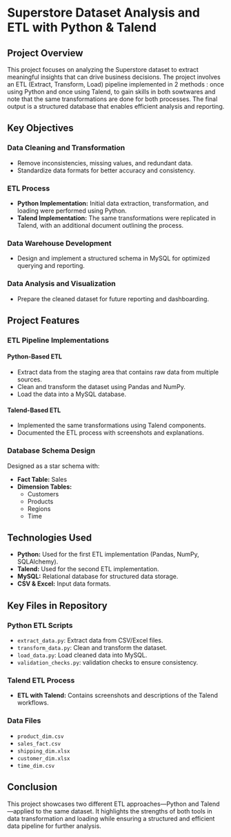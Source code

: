 # Superstore Dataset Analysis and ETL with Python & Talend

## Project Overview
This project focuses on analyzing the Superstore dataset to extract meaningful insights that can drive business decisions. The project involves an ETL (Extract, Transform, Load) pipeline implemented in 2 methods : once using Python and once using Talend, to gain skills in both sowtwares and note that the same transformations are done for both processes. The final output is a structured database that enables efficient analysis and reporting.

## Key Objectives

### Data Cleaning and Transformation
- Remove inconsistencies, missing values, and redundant data.
- Standardize data formats for better accuracy and consistency.

### ETL Process
- **Python Implementation:** Initial data extraction, transformation, and loading were performed using Python.
- **Talend Implementation:** The same transformations were replicated in Talend, with an additional document outlining the process.

### Data Warehouse Development
- Design and implement a structured schema in MySQL for optimized querying and reporting.

### Data Analysis and Visualization
- Prepare the cleaned dataset for future reporting and dashboarding.

## Project Features

### ETL Pipeline Implementations

#### Python-Based ETL
- Extract data from the staging area that contains raw data from multiple sources.
- Clean and transform the dataset using Pandas and NumPy.
- Load the data into a MySQL database.

#### Talend-Based ETL
- Implemented the same transformations using Talend components.
- Documented the ETL process with screenshots and explanations.

### Database Schema Design
Designed as a star schema with:

- **Fact Table:** Sales  
- **Dimension Tables:**  
  - Customers  
  - Products  
  - Regions  
  - Time  


## Technologies Used
- **Python:** Used for the first ETL implementation (Pandas, NumPy, SQLAlchemy).
- **Talend:** Used for the second ETL implementation.
- **MySQL:** Relational database for structured data storage.
- **CSV & Excel:** Input data formats.

## Key Files in Repository

### Python ETL Scripts
- `extract_data.py`: Extract data from CSV/Excel files.
- `transform_data.py`: Clean and transform the dataset.
- `load_data.py`: Load cleaned data into MySQL.
- `validation_checks.py`: validation checks to ensure consistency.
  
### Talend ETL Process
- **ETL with Talend:** Contains screenshots and descriptions of the Talend workflows.

### Data Files
- `product_dim.csv`
- `sales_fact.csv`
- `shipping_dim.xlsx`
- `customer_dim.xlsx`
- `time_dim.csv`

## Conclusion
This project showcases two different ETL approaches—Python and Talend—applied to the same dataset. It highlights the strengths of both tools in data transformation and loading while ensuring a structured and efficient data pipeline for further analysis.


